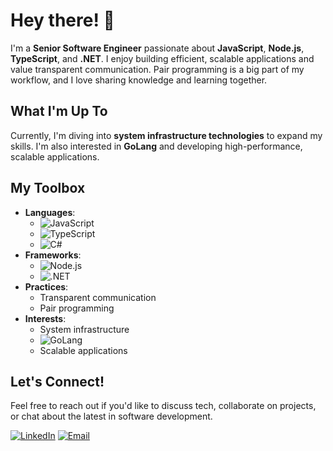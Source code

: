 # Hey there! 👋

I'm a **Senior Software Engineer** passionate about **JavaScript**, **Node.js**, **TypeScript**, and **.NET**. I enjoy building efficient, scalable applications and value transparent communication. Pair programming is a big part of my workflow, and I love sharing knowledge and learning together.

## What I'm Up To
Currently, I'm diving into **system infrastructure technologies** to expand my skills. I'm also interested in **GoLang** and developing high-performance, scalable applications.

## My Toolbox
- **Languages**:
  - ![JavaScript](https://img.shields.io/badge/-JavaScript-F7DF1E?style=flat&logo=javascript&logoColor=black)
  - ![TypeScript](https://img.shields.io/badge/-TypeScript-007ACC?style=flat&logo=typescript&logoColor=white)
  - ![C#](https://img.shields.io/badge/-C%23-239120?style=flat&logo=c-sharp&logoColor=white)
- **Frameworks**:
  - ![Node.js](https://img.shields.io/badge/-Node.js-339933?style=flat&logo=node.js&logoColor=white)
  - ![.NET](https://img.shields.io/badge/-.NET-512BD4?style=flat&logo=.net&logoColor=white)
- **Practices**:
  - Transparent communication
  - Pair programming
- **Interests**:
  - System infrastructure
  - ![GoLang](https://img.shields.io/badge/-Go-00ADD8?style=flat&logo=go&logoColor=white)
  - Scalable applications

## Let's Connect!
Feel free to reach out if you'd like to discuss tech, collaborate on projects, or chat about the latest in software development.

[![LinkedIn](https://img.shields.io/badge/-LinkedIn-0A66C2?style=flat&logo=linkedin&logoColor=white)](https://www.linkedin.com/in/mbrunoviegas/)
[![Email](https://img.shields.io/badge/-Email-D14836?style=flat&logo=gmail&logoColor=white)](mbrunoviegas@gmail.com)
